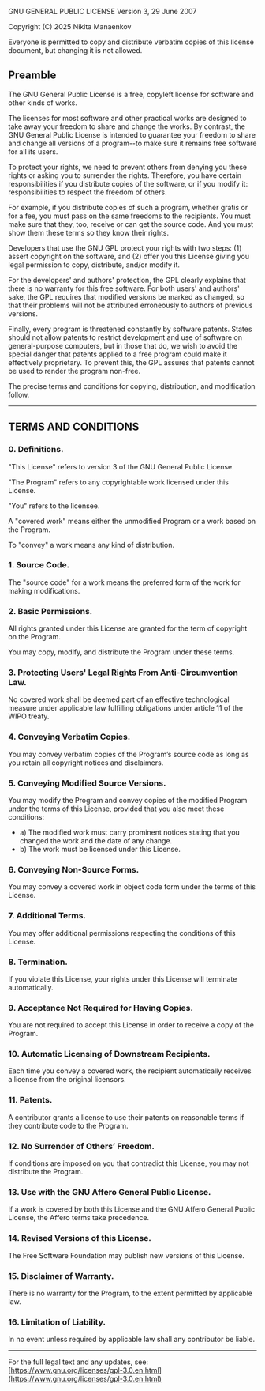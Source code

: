 GNU GENERAL PUBLIC LICENSE
Version 3, 29 June 2007

Copyright (C) 2025 Nikita Manaenkov

Everyone is permitted to copy and distribute verbatim copies of this license document, but changing it is not allowed.

## Preamble

The GNU General Public License is a free, copyleft license for software and other kinds of works.

The licenses for most software and other practical works are designed to take away your freedom to share and change the works. By contrast, the GNU General Public License is intended to guarantee your freedom to share and change all versions of a program--to make sure it remains free software for all its users.

To protect your rights, we need to prevent others from denying you these rights or asking you to surrender the rights. Therefore, you have certain responsibilities if you distribute copies of the software, or if you modify it: responsibilities to respect the freedom of others.

For example, if you distribute copies of such a program, whether gratis or for a fee, you must pass on the same freedoms to the recipients. You must make sure that they, too, receive or can get the source code. And you must show them these terms so they know their rights.

Developers that use the GNU GPL protect your rights with two steps: (1) assert copyright on the software, and (2) offer you this License giving you legal permission to copy, distribute, and/or modify it.

For the developers' and authors' protection, the GPL clearly explains that there is no warranty for this free software. For both users' and authors' sake, the GPL requires that modified versions be marked as changed, so that their problems will not be attributed erroneously to authors of previous versions.

Finally, every program is threatened constantly by software patents. States should not allow patents to restrict development and use of software on general-purpose computers, but in those that do, we wish to avoid the special danger that patents applied to a free program could make it effectively proprietary. To prevent this, the GPL assures that patents cannot be used to render the program non-free.

The precise terms and conditions for copying, distribution, and modification follow.

---

## TERMS AND CONDITIONS

### 0. Definitions.

"This License" refers to version 3 of the GNU General Public License.

"The Program" refers to any copyrightable work licensed under this License.

"You" refers to the licensee.

A "covered work" means either the unmodified Program or a work based on the Program.

To "convey" a work means any kind of distribution.

### 1. Source Code.

The "source code" for a work means the preferred form of the work for making modifications.

### 2. Basic Permissions.

All rights granted under this License are granted for the term of copyright on the Program.

You may copy, modify, and distribute the Program under these terms.

### 3. Protecting Users' Legal Rights From Anti-Circumvention Law.

No covered work shall be deemed part of an effective technological measure under applicable law fulfilling obligations under article 11 of the WIPO treaty.

### 4. Conveying Verbatim Copies.

You may convey verbatim copies of the Program’s source code as long as you retain all copyright notices and disclaimers.

### 5. Conveying Modified Source Versions.

You may modify the Program and convey copies of the modified Program under the terms of this License, provided that you also meet these conditions:

- a) The modified work must carry prominent notices stating that you changed the work and the date of any change.
- b) The work must be licensed under this License.

### 6. Conveying Non-Source Forms.

You may convey a covered work in object code form under the terms of this License.

### 7. Additional Terms.

You may offer additional permissions respecting the conditions of this License.

### 8. Termination.

If you violate this License, your rights under this License will terminate automatically.

### 9. Acceptance Not Required for Having Copies.

You are not required to accept this License in order to receive a copy of the Program.

### 10. Automatic Licensing of Downstream Recipients.

Each time you convey a covered work, the recipient automatically receives a license from the original licensors.

### 11. Patents.

A contributor grants a license to use their patents on reasonable terms if they contribute code to the Program.

### 12. No Surrender of Others’ Freedom.

If conditions are imposed on you that contradict this License, you may not distribute the Program.

### 13. Use with the GNU Affero General Public License.

If a work is covered by both this License and the GNU Affero General Public License, the Affero terms take precedence.

### 14. Revised Versions of this License.

The Free Software Foundation may publish new versions of this License.

### 15. Disclaimer of Warranty.

There is no warranty for the Program, to the extent permitted by applicable law.

### 16. Limitation of Liability.

In no event unless required by applicable law shall any contributor be liable.

---

For the full legal text and any updates, see:
[https://www.gnu.org/licenses/gpl-3.0.en.html](https://www.gnu.org/licenses/gpl-3.0.en.html)